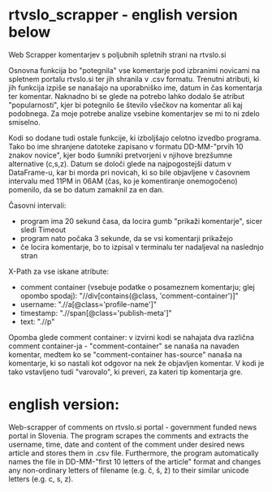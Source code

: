 # rtvslo_scrapper - english version below
Web Scrapper komentarjev s poljubnih spletnih strani na rtvslo.si

Osnovna funkcija bo "potegnila" vse komentarje pod izbranimi novicami na spletnem portalu rtvslo.si ter jih shranila v .csv formatu. Trenutni atributi, ki jih funkcija izpiše se nanašajo na uporabniško ime, datum in čas komentarja ter komentar. Naknadno bi se glede na potrebo lahko dodalo še atribut "popularnosti", kjer bi potegnilo še število všečkov na komentar ali kaj podobnega. Za moje potrebe analize vsebine komentarjev se mi to ni zdelo smiselno.

Kodi so dodane tudi ostale funkcije, ki izboljšajo celotno izvedbo programa. Tako bo ime shranjene datoteke zapisano v formatu DD-MM-"prvih 10 znakov novice", kjer bodo šumniki pretvorjeni v njihove brezšumne alternative (c,s,z). Datum se določi glede na najpogostejši datum v DataFrame-u, kar bi morda pri novicah, ki so bile objavljene v časovnem intervalu med 11PM in 06AM (čas, ko je komentiranje onemogočeno) pomenilo, da se bo datum zamaknil za en dan. 

Časovni intervali: 
  - program ima 20 sekund časa, da locira gumb "prikaži komentarje", sicer sledi Timeout
  - program nato počaka 3 sekunde, da se vsi komentarji prikažejo
  - če locira komentarje, bo to izpisal v terminalu ter nadaljeval na naslednjo stran

X-Path za vse iskane atribute:
  - comment container (vsebuje podatke o posameznem komentarju; glej opombo spodaj): "//div[contains(@class, 'comment-container')]"
  - username: ".//a[@class='profile-name']"
  - timestamp: ".//span[@class='publish-meta']"
  - text: ".//p"

Opomba glede comment container: v izvirni kodi se nahajata dva različna comment container-ja - "comment-container" se nanaša na navaden komentar, medtem ko se "comment-container has-source" nanaša na komentarje, ki so nastali kot odgovor na nek že objavljen komentar. V kodi je tako vstavljeno tudi "varovalo", ki preveri, za kateri tip komentarja gre. 


# english version:
Web-scrapper of comments on rtvslo.si portal - government funded news portal in Slovenia. The program scrapes the comments and extracts the username, time, date and content of the comment under desired news article and stores them in .csv file. Furthermore, the program automatically names the file in DD-MM-"first 10 letters of the article" format and changes any non-ordinary letters of filename (e.g. č, š, ž) to their similar unicode letters (e.g. c, s, z). 

